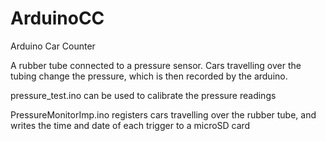 # ArduinoCC
Arduino Car Counter

A rubber tube connected to a pressure sensor. Cars travelling over the tubing change the pressure, which is then recorded by the arduino.

pressure_test.ino can be used to calibrate the pressure readings

PressureMonitorImp.ino registers cars travelling over the rubber tube, and writes the time and date of each trigger to a microSD card
